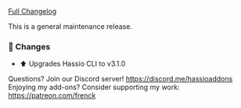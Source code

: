 [Full Changelog][changelog]

This is a general maintenance release.

### 🔨 Changes

- :arrow_up: Upgrades Hassio CLI to v3.1.0

[changelog]: https://github.com/hassio-addons/addon-ssh/compare/v6.3.1...v6.3.2

Questions? Join our Discord server! https://discord.me/hassioaddons
Enjoying my add-ons? Consider supporting my work: https://patreon.com/frenck